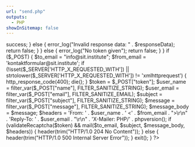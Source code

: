 ```yaml
---
url: "send.php"
outputs:
  - PHP
showInSitemap: false
---
```

<?php

function validateRecaptcha($token) {
  $secret = '6LcFSLgUAAAAAIH-JdkubUfBHw5g6tswFP9nLrkg';

  if (isset($token) && !empty($token)) {
    $verifyURL = 'https://www.google.com/recaptcha/api/siteverify?secret=' . urlencode($secret) .  '&response=' . urlencode($token);
    $verifyResponse = file_get_contents($verifyURL);
    $responseData = json_decode($verifyResponse);

    if ($responseData) {
      return $responseData->success;
    } else {
      error_log("Invalid response data: " . $responseData);
      return false;
    }

  } else {
    error_log("No token given");
    return false;
  }
}

if ($_POST) {
  $to_email = "info@sit.institute";
  $from_email = 'kontaktformular@sit.institute';

  if (!isset($_SERVER['HTTP_X_REQUESTED_WITH']) || strtolower($_SERVER['HTTP_X_REQUESTED_WITH']) != 'xmlhttprequest') {
    http_response_code(400);
    die();
  } 

  $token      = $_POST["token"];
  $user_name  = filter_var($_POST["name"], FILTER_SANITIZE_STRING);
  $user_email = filter_var($_POST["email"], FILTER_SANITIZE_EMAIL);
  $subject    = filter_var($_POST["subject"], FILTER_SANITIZE_STRING);
  $message    = filter_var($_POST["message"], FILTER_SANITIZE_STRING);

  $message_body = $message;
  
  $headers = 
    'From: ' . $user_name . ' <' . $from_email . ">\r\n" .
    'Reply-To: ' . $user_email . "\r\n" .
    'X-Mailer: PHP/' . phpversion();
  
  if (validateRecaptcha($token) && mail($to_email, $subject, $message_body, $headers)) {
    header(trim("HTTP/1.0 204 No Content"));
  } else {
    header(trim("HTTP/1.0 500 Internal Server Error"));
  }

  exit();
}

?>
